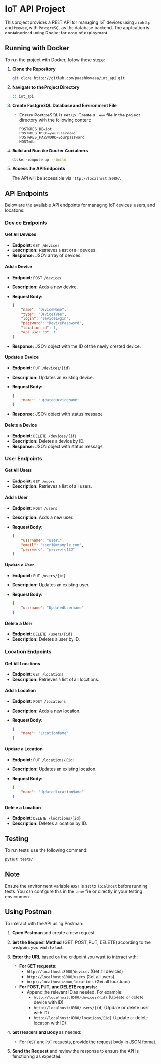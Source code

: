 # IoT API Project

This project provides a REST API for managing IoT devices using `aiohttp` and `Peewee`, with `PostgreSQL` as the database backend. The application is containerized using Docker for ease of deployment.

## Running with Docker

To run the project with Docker, follow these steps:

1. **Clone the Repository**

    ```bash
    git clone https://github.com/paashkovaaa/iot_api.git
    ```

2. **Navigate to the Project Directory**

    ```bash
    cd iot_api
    ```

3. **Create PostgreSQL Database and Environment File**

    - Ensure PostgreSQL is set up. Create a `.env` file in the project directory with the following content:

      ```dotenv
      POSTGRES_DB=iot
      POSTGRES_USER=yourusername
      POSTGRES_PASSWORD=yourpassword
      HOST=db
      ```

4. **Build and Run the Docker Containers**

    ```bash
    docker-compose up --build
    ```

5. **Access the API Endpoints**

    The API will be accessible via `http://localhost:8080/`.

## API Endpoints

Below are the available API endpoints for managing IoT devices, users, and locations:

### Device Endpoints

#### Get All Devices

- **Endpoint:** `GET /devices`
- **Description:** Retrieves a list of all devices.
- **Response:** JSON array of devices.

#### Add a Device

- **Endpoint:** `POST /devices`
- **Description:** Adds a new device.
- **Request Body:**

    ```json
    {
        "name": "DeviceName",
        "type": "DeviceType",
        "login": "DeviceLogin",
        "password": "DevicePassword",
        "location_id": 1,
        "api_user_id": 1
    }
    ```

- **Response:** JSON object with the ID of the newly created device.

#### Update a Device

- **Endpoint:** `PUT /devices/{id}`
- **Description:** Updates an existing device.
- **Request Body:**

    ```json
    {
        "name": "UpdatedDeviceName"
    }
    ```

- **Response:** JSON object with status message.

#### Delete a Device

- **Endpoint:** `DELETE /devices/{id}`
- **Description:** Deletes a device by ID.
- **Response:** JSON object with status message.

### User Endpoints

#### Get All Users

- **Endpoint:** `GET /users`
- **Description:** Retrieves a list of all users.

#### Add a User

- **Endpoint:** `POST /users`
- **Description:** Adds a new user.
- **Request Body:**

    ```json
    {
        "username": "user1",
        "email": "user1@example.com",
        "password": "password123"
    }
    ```

#### Update a User

- **Endpoint:** `PUT /users/{id}`
- **Description:** Updates an existing user.
- **Request Body:**

    ```json
    {
        "username": "UpdatedUsername"
    }
    ```

#### Delete a User

- **Endpoint:** `DELETE /users/{id}`
- **Description:** Deletes a user by ID.

### Location Endpoints

#### Get All Locations

- **Endpoint:** `GET /locations`
- **Description:** Retrieves a list of all locations.

#### Add a Location

- **Endpoint:** `POST /locations`
- **Description:** Adds a new location.
- **Request Body:**

    ```json
    {
        "name": "LocationName"
    }
    ```

#### Update a Location

- **Endpoint:** `PUT /locations/{id}`
- **Description:** Updates an existing location.
- **Request Body:**

    ```json
    {
        "name": "UpdatedLocationName"
    }
    ```

#### Delete a Location

- **Endpoint:** `DELETE /locations/{id}`
- **Description:** Deletes a location by ID.

## Testing

To run tests, use the following command:

```bash
pytest tests/
```

## Note

Ensure the environment variable `HOST` is set to `localhost` before running tests. You can configure this in the `.env` file or directly in your testing environment.

## Using Postman

To interact with the API using Postman:

1. **Open Postman** and create a new request.

2. **Set the Request Method** (GET, POST, PUT, DELETE) according to the endpoint you wish to test.

3. **Enter the URL** based on the endpoint you want to interact with:
     - **For GET requests:** 
        - `http://localhost:8080/devices` (Get all devices)
        - `http://localhost:8080/users` (Get all users)
        - `http://localhost:8080/locations` (Get all locations)
    - **For POST, PUT, and DELETE requests:** 
        - Append the relevant ID as needed. For example:
            - `http://localhost:8080/devices/{id}` (Update or delete device with ID)
            - `http://localhost:8080/users/{id}` (Update or delete user with ID)
            - `http://localhost:8080/locations/{id}` (Update or delete location with ID)

4. **Set Headers and Body** as needed:
    - For `POST` and `PUT` requests, provide the request body in JSON format.

5. **Send the Request** and review the response to ensure the API is functioning as expected.
